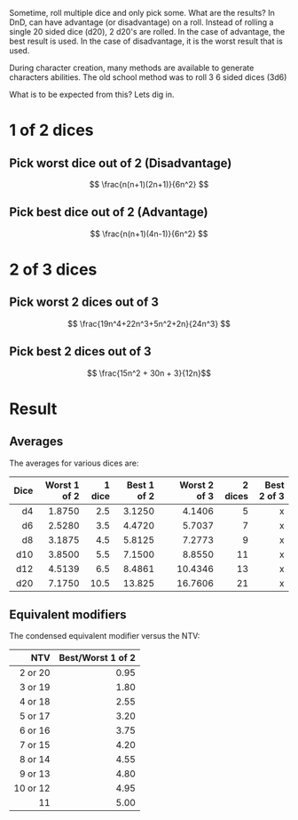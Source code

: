 
Sometime, roll multiple dice and only pick some. What are the results?
In DnD, can have advantage (or disadvantage) on a roll. Instead of rolling a single 20 sided dice (d20), 2 d20's are rolled. In the case of advantage, the best result is used. In the case of disadvantage, it is the worst result that is used.

During character creation, many methods are available to generate characters abilities. The old school method was to roll 3 6 sided dices (3d6)

What is to be expected from this? Lets dig in.

# 1 of 2 dices


## Pick worst dice out of 2 (Disadvantage)
$$ \frac{n(n+1)(2n+1)}{6n^2} $$

## Pick best dice out of 2 (Advantage)
$$ \frac{n(n+1)(4n-1)}{6n^2} $$


# 2 of 3 dices

## Pick worst 2 dices out of 3 
$$ \frac{19n^4+22n^3+5n^2+2n}{24n^3}  $$

## Pick best 2 dices out of 3 

 $$ \frac{15n^2 + 30n + 3}{12n}$$

# Result

## Averages

The averages for various dices are:

| Dice | Worst 1 of 2 | 1 dice | Best 1 of 2 | | Worst 2 of 3 | 2 dices | Best 2 of 3 |
|-----:|-------------:|-------:|------------:|-|-------------:|--------:|------------:|
| d4   | 1.8750       | 2.5    | 3.1250      | | 4.1406       | 5       | x           |
| d6   | 2.5280       | 3.5    | 4.4720      | | 5.7037       | 7       | x           |
| d8   | 3.1875       | 4.5    | 5.8125      | | 7.2773       | 9       | x           |
| d10  | 3.8500       | 5.5    | 7.1500      | | 8.8550       | 11      | x           |
| d12  | 4.5139       | 6.5    | 8.4861      | | 10.4346      | 13      | x           |
| d20  | 7.1750       | 10.5   | 13.825      | | 16.7606      | 21      | x           |

## Equivalent modifiers
The condensed equivalent modifier versus the NTV:

| NTV      | Best/Worst 1 of 2 |
|---------:|------------------:|
| 2 or 20  | 0.95              |
| 3 or 19  | 1.80              |
| 4 or 18  | 2.55              |
| 5 or 17  | 3.20              |
| 6 or 16  | 3.75              |
| 7 or 15  | 4.20              |
| 8 or 14  | 4.55              |
| 9 or 13  | 4.80              |
| 10 or 12 | 4.95              |
|       11 | 5.00              |













